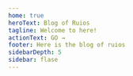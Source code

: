 ```yaml
---
home: true
heroText: Blog of Ruios
tagline: Welcome to here!
actionText: GO →
footer: Here is the blog of ruios
sidebarDepth: 5
sidebar: flase
---
```


